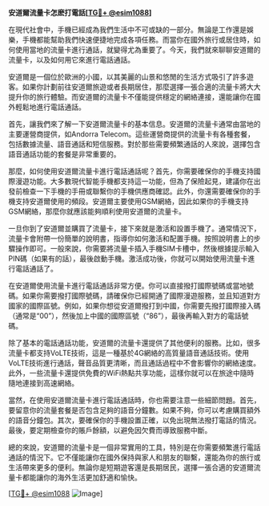 **安道爾流量卡怎麽打電話[[TG💪+ @esim1088](https://t.me/s/esim1088)]**

在現代社會中，手機已經成為我們生活中不可或缺的一部分。無論是工作還是娛樂，手機都能幫助我們快速便捷地完成各項任務。而當你在國外旅行或居住時，如何使用當地的流量卡進行通話，就變得尤為重要了。今天，我們就來聊聊安道爾的流量卡，以及如何用它來進行電話通話。

安道爾是一個位於歐洲的小國，以其美麗的山景和悠閒的生活方式吸引了許多遊客。如果你計劃前往安道爾旅遊或者長期居住，那麼選擇一張合適的流量卡將大大提升你的旅行體驗。而安道爾的流量卡不僅能提供穩定的網絡連接，還能讓你在國外輕鬆地進行電話通話。

首先，讓我們來了解一下安道爾流量卡的基本信息。安道爾的流量卡通常由當地的主要運營商提供，如Andorra Telecom。這些運營商提供的流量卡有各種套餐，包括數據流量、語音通話和短信服務。對於那些需要頻繁通話的人來說，選擇包含語音通話功能的套餐是非常重要的。

那麼，如何使用安道爾流量卡進行電話通話呢？首先，你需要確保你的手機支持國際漫遊功能。大多數現代智能手機都支持這一功能，但為了保險起見，建議你在出發前檢查一下手機的手冊或聯繫你的手機供應商確認。此外，你還需要確保你的手機支持安道爾使用的頻段。安道爾主要使用GSM網絡，因此如果你的手機支持GSM網絡，那麼你就應該能夠順利使用安道爾的流量卡。

一旦你到了安道爾並購買了流量卡，接下來就是激活和設置手機了。通常情況下，流量卡會附帶一份簡單的說明書，指導你如何激活和配置手機。按照說明書上的步驟操作即可。一般來說，你需要將流量卡插入手機SIM卡槽中，然後根據提示輸入PIN碼（如果有的話），最後啟動手機。激活成功後，你就可以開始使用流量卡進行電話通話了。

在安道爾使用流量卡進行電話通話非常方便。你可以直接撥打國際號碼或當地號碼。如果你需要撥打國際號碼，請確保你已經開通了國際漫遊服務，並且知道對方國家的國際區號。例如，如果你想從安道爾撥打到中國，你需要先撥打國際接入碼（通常是“00”），然後加上中國的國際區號（“86”），最後再輸入對方的電話號碼。

除了基本的電話通話功能，安道爾的流量卡還提供了其他便利的服務。比如，很多流量卡都支持VoLTE技術，這是一種基於4G網絡的高質量語音通話技術。使用VoLTE技術進行通話，聲音品質更清晰，而且通話過程中不會影響你的網絡速度。此外，一些流量卡還提供免費的WiFi熱點共享功能，這樣你就可以在旅途中隨時隨地連接到高速網絡。

當然，在使用安道爾流量卡進行電話通話時，你也需要注意一些細節問題。首先，要留意你的流量套餐是否包含足夠的語音分鐘數。如果不夠，你可以考慮購買額外的語音分鐘包。其次，要確保你的手機設置正確，以免出現無法撥打電話的情況。最後，要定期檢查你的賬戶餘額，以避免因欠費而導致服務中斷。

總的來說，安道爾的流量卡是一個非常實用的工具，特別是在你需要頻繁進行電話通話的情況下。它不僅能讓你在國外保持與家人和朋友的聯繫，還能為你的旅行或生活帶來更多的便利。無論你是短期遊客還是長期居民，選擇一張合適的安道爾流量卡都能讓你的海外生活更加舒適和愉快。

[[TG💪+ @esim1088](https://t.me/s/esim1088) ![Image](https://i.postimg.cc/4NQfJmqS/Snipaste-2025-05-13-00-14-12.png)]